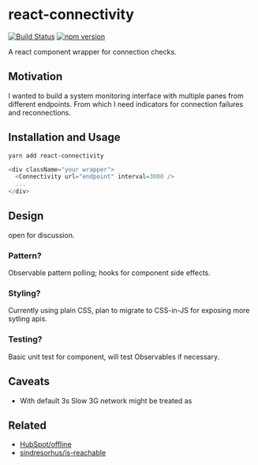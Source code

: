 # react-connectivity

[![Build Status](https://travis-ci.com/wangsongiam/react-connectivity.svg?token=YfFsXUqpWyjibv8mNnVs&branch=master)](https://travis-ci.com/wangsongiam/react-connectivity)
[![npm version](http://img.shields.io/npm/v/react-connectivity.svg?style=flat)](https://npmjs.org/package/react-connectivity "View this project on npm")

A react component wrapper for connection checks.


## Motivation

I wanted to build a system monitoring interface with multiple panes from different endpoints.
From which I need indicators for connection failures and reconnections.


## Installation and Usage

```
yarn add react-connectivity
```

```js
<div className="your wrapper">
  <Connectivity url="endpoint" interval=3000 />
  ...
</div>
```

## Design

open for discussion.

### Pattern?

Observable pattern polling; hooks for component side effects.

### Styling?

Currently using plain CSS, plan to migrate to CSS-in-JS for exposing more sytling apis.


### Testing?

Basic unit test for component, will test Observables if necessary.

## Caveats

* With default 3s Slow 3G network might be treated as 


## Related
* [HubSpot/offline](https://github.com/hubspot/offline)
* [sindresorhus/is-reachable](https://github.com/sindresorhus/is-reachable)
